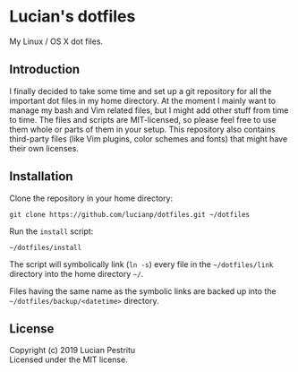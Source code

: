 Lucian's dotfiles
=================
My Linux / OS X dot files.

Introduction
------------
I finally decided to take some time and set up a git repository for all the
important dot files in my home directory.
At the moment I mainly want to manage my bash and Vim related files, but I might
add other stuff from time to time.
The files and scripts are MIT-licensed, so please feel free to use them whole or
parts of them in your setup.
This repository also contains third-party files (like Vim plugins, color schemes
and fonts) that might have their own licenses.

Installation
------------
Clone the repository in your home directory:

    git clone https://github.com/lucianp/dotfiles.git ~/dotfiles

Run the `install` script:

    ~/dotfiles/install

The script will symbolically link (`ln -s`) every file in the `~/dotfiles/link`
directory into the home directory `~/`.

Files having the same name as the symbolic links are backed up into the
`~/dotfiles/backup/<datetime>` directory.

License
-------
Copyright (c) 2019 Lucian Pestritu  
Licensed under the MIT license.

